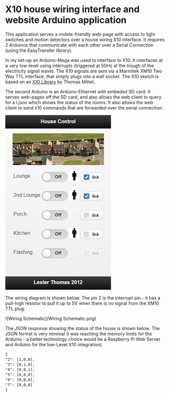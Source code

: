 X10 house wiring interface and website Arduino application
==========================================================

This application serves a mobile-friendly web-page with access to light switches and motion detectors over a house wiring X10 interface. It requires 2 Arduinos that communicate with each other over a Serial Connection (using the EasyTransfer library). 

In my set-up an Arduino-Mega was used to interface to X10. It interfaces at a very low-level using interrupts (triggered at 50Hz at the trough of the electricity signal wave). The X10 signals are sent via a Marmitek XM10 Two Way TTL interface, that simply plugs into a wall socket. The X10 sketch is based on an <A href="https://code.google.com/p/arduino-x10/source/browse/trunk/Libraries/X10ex/?r=40">X10 Library</A> by Thomas Mittet.

The second Arduino is an Arduino-Ethernet with embeded SD card. It serves web-pages off the SD card, and also allows the web client to query for a l.json which shows the status of the rooms. It also allows the web client to send x10 commands that are forwarded over the serial connection. 

![Screenshot](Screenshot.png) 

The wiring diagram is shown below. The pin 2 is the interrupt pin - it has a pull-high resistor to pull it up to 5V when there is no signal from the XM10 TTL plug.

![Wiring Schematic](Wiring Schematic.png)



The JSON response showing the status of the house is shown below. The JSON format is very minimal (I was reaching the memory limits for the Arduino - a better technology choice would be a Raspberry Pi Web Server and Arduino for the low-Level X10 integration).



```
{
"2": [1,0,0],
"3": [0,1,0],
"4": [0,0,1],
"5": [0,0,0],
"6": [0,0,0],
"7": [0,0,0]
}
```
